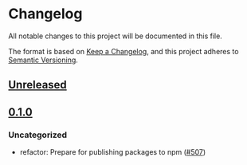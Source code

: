 # Changelog

All notable changes to this project will be documented in this file.

The format is based on [Keep a Changelog](https://keepachangelog.com/en/1.0.0/),
and this project adheres to [Semantic Versioning](https://semver.org/spec/v2.0.0.html).

## [Unreleased]

## [0.1.0]

### Uncategorized

- refactor: Prepare for publishing packages to npm ([#507](https://github.com/MetaMask/ocap-kernel/pull/507))

[Unreleased]: https://github.com/MetaMask/ocap-kernel/compare/@metamask/ocap-kernel@0.1.0...HEAD
[0.1.0]: https://github.com/MetaMask/ocap-kernel/releases/tag/@metamask/ocap-kernel@0.1.0
